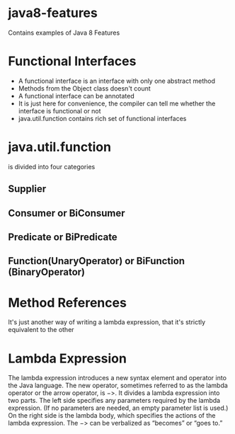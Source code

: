 # java8-features
Contains examples of Java 8 Features
# Functional Interfaces
* A functional interface is an interface with only one abstract method
* Methods from the Object class doesn't count
* A functional interface can be annotated
* It is just here for convenience, the compiler can tell me whether the interface is functional or not
* java.util.function contains rich set of functional interfaces
# java.util.function 
is divided into four categories
## Supplier
## Consumer or BiConsumer
## Predicate or BiPredicate
## Function(UnaryOperator) or BiFunction (BinaryOperator)
# Method References
It's just another way of writing a lambda expression, that it's strictly equivalent to the other
# Lambda Expression
The lambda expression introduces a new syntax element and operator into the Java language.
The new operator, sometimes referred to as the lambda operator or the arrow operator, is −>.
It divides a lambda expression into two parts. The left side specifies any parameters required
by the lambda expression. (If no parameters are needed, an empty parameter list is used.)
On the right side is the lambda body, which specifies the actions of the lambda expression.
The −> can be verbalized as “becomes” or “goes to.”